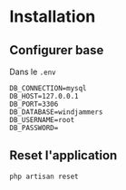 # Installation
## Configurer base
Dans le `.env`
```
DB_CONNECTION=mysql
DB_HOST=127.0.0.1
DB_PORT=3306
DB_DATABASE=windjammers
DB_USERNAME=root
DB_PASSWORD=
```
## Reset l'application
```
php artisan reset
```